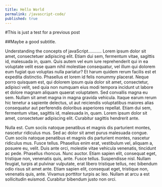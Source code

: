 ```yaml
---
title: Hello World
permalink: /javascript-code/
published: true
---
```

#This is just a test for a previous post

##Maybe a good subtitle.

Understanding the concepts of javaScript...........
Lorem ipsum dolor sit amet, consectetuer adipiscing elit. Etiam dui sem, fermentum vitae, sagittis id, malesuada in, quam. Quis autem vel eum iure reprehenderit qui in ea voluptate velit esse quam nihil molestiae consequatur, vel illum qui dolorem eum fugiat quo voluptas nulla pariatur? Et harum quidem rerum facilis est et expedita distinctio. Phasellus et lorem id felis nonummy placerat. Neque porro quisquam est, qui dolorem ipsum quia dolor sit amet, consectetur, adipisci velit, sed quia non numquam eius modi tempora incidunt ut labore et dolore magnam aliquam quaerat voluptatem. Sed convallis magna eu sem. Nullam sit amet magna in magna gravida vehicula. Itaque earum rerum hic tenetur a sapiente delectus, ut aut reiciendis voluptatibus maiores alias consequatur aut perferendis doloribus asperiores repellat. Etiam dui sem, fermentum vitae, sagittis id, malesuada in, quam. Lorem ipsum dolor sit amet, consectetuer adipiscing elit. Curabitur sagittis hendrerit ante.

Nulla est. Cum sociis natoque penatibus et magnis dis parturient montes, nascetur ridiculus mus. Sed ac dolor sit amet purus malesuada congue. Cum sociis natoque penatibus et magnis dis parturient montes, nascetur ridiculus mus. Fusce tellus. Phasellus enim erat, vestibulum vel, aliquam a, posuere eu, velit. Duis ante orci, molestie vitae vehicula venenatis, tincidunt ac pede. Phasellus rhoncus. Nunc auctor. Etiam sapien elit, consequat eget, tristique non, venenatis quis, ante. Fusce tellus. Suspendisse nisl. Nullam feugiat, turpis at pulvinar vulputate, erat libero tristique tellus, nec bibendum odio risus sit amet ante. Etiam sapien elit, consequat eget, tristique non, venenatis quis, ante. Vivamus porttitor turpis ac leo. Nullam at arcu a est sollicitudin euismod. Curabitur bibendum justo non orci.


